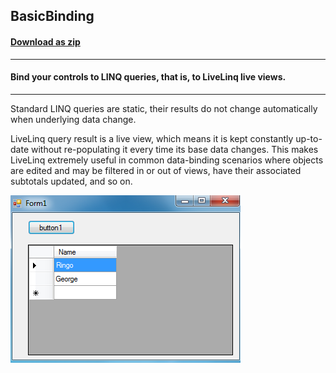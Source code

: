 ## BasicBinding
#### [Download as zip](https://grapecity.github.io/DownGit/#/home?url=https://github.com/GrapeCity/ComponentOne-WinForms-Samples/tree/master/NetFramework\DataSource\CS\LiveLinq\GettingStarted\BasicBinding)
____
#### Bind your controls to LINQ queries, that is, to LiveLinq live views.
____
Standard LINQ queries are static, their results do not change automatically when underlying data change.

LiveLinq query result is a live view, which means it is kept constantly up-to-date without re-populating it every time its base data changes.
This makes LiveLinq extremely useful in common data-binding scenarios where objects are edited and may be filtered in or out of views, have their associated subtotals updated, and so on.

![screenshot](screenshot.png)
